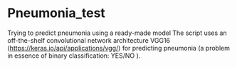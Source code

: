 # Pneumonia_test
Trying to predict pneumonia using a ready-made model 
The script uses an off-the-shelf convolutional network architecture VGG16 (https://keras.io/api/applications/vgg/) for predicting pneumonia (a problem in essence of binary classification: YES/NO ). 
